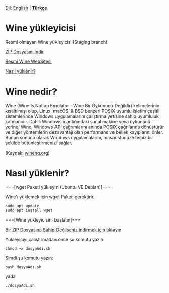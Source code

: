 Dil: [English](README.md#readme) | [**Türkçe**](BENİOKU.md#readme)
# Wine yükleyicisi
Resmi olmayan Wine yükleyicisi (Staging branch)

[ZIP Dosyasını indir](https://github.com/OverdueWeevil2/Wine-Installer/archive/main.zip)

[Resmi Wine WebSitesi](https://winehq.org)

[Nasıl yüklenir?](#nasıl-yüklenir)

# Wine nedir?
Wine (Wine Is Not an Emulator - Wine Bir Öykünücü Değildir) kelimelerinin kısaltılmışı olup, Linux, macOS, & BSD benzeri POSIX uyumlu işletim çeşitli sistemlerinde Windows uygulamalarını çalıştırma yetisine sahip uyumluluk katmanıdır. Dahili Windows mantığındaki sanal makine veya öykünücü yerine; Wine, Windows API çağrımlarını anında POSIX çağrılarına dönüştürür ve diğer yöntemlerin dezavantajı olan performans ve bellek kayıplarını önler. Bunun sonucu olarak Windows uygulamalarını, masaüstünüze temiz bir şekilde bütünleştirmenizi sağlar.

(Kaynak: [winehq.org](//winehq.org))

# Nasıl yüklenir?
===[wget Paketi yükleyin (Ubuntu VE Debian)]===

Wine'ı yüklemek için wget Paketi gerektirir.

    sudo apt update
    sudo apt install wget
    
===[Wine yükleyicisini başlatın]===

[Bir ZIP Dosyasına Sahip Değilseniz indirmek için tıklayın](https://github.com/OverdueWeevil2/Wine-Installer/archive/main.zip)

Yükleyiciyi çalıştırmadan önce şu komutu yazın:

    chmod +x dosyaAdı.sh
Şimdi şu komutu yazın:

    bash dosyaAdı.sh
yada

    ./dosyaAdı.sh
